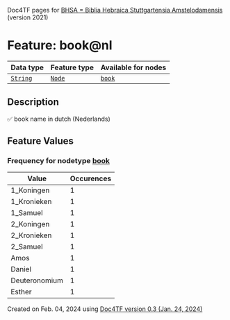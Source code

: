 Doc4TF pages for [BHSA = Biblia Hebraica Stuttgartensia Amstelodamensis](https://github.com/etcbc/BHSA/tree/master/tf) (version 2021)
# Feature: book@nl
Data type|Feature type|Available for nodes
---|---|---
[`String`](featurebydatatype.md#string)|[`Node`](featurebytype.md#node)| [`book`](featurebynodetype.md#book) 
## Description
✅ book name in dutch (Nederlands)
## Feature Values
### Frequency for nodetype [book](featurebynodetype.md#book)
Value|Occurences
---|---
1_Koningen|1
1_Kronieken|1
1_Samuel|1
2_Koningen|1
2_Kronieken|1
2_Samuel|1
Amos|1
Daniel|1
Deuteronomium|1
Esther|1
 

Created on Feb. 04, 2024 using [Doc4TF  version 0.3 (Jan. 24, 2024)](https://github.com/tonyjurg/Doc4TF) 